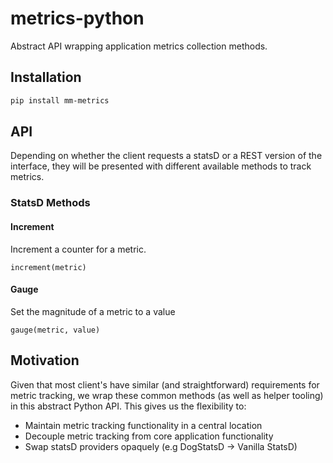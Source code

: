 # metrics-python
Abstract API wrapping application metrics collection methods. 

## Installation
```bash
pip install mm-metrics
```

## API
Depending on whether the client requests a statsD or a REST version of the interface, they will
be presented with different available methods to track metrics.

### StatsD Methods
#### Increment
Increment a counter for a metric.

```increment(metric)```

#### Gauge
Set the magnitude of a metric to a value

```gauge(metric, value)```

## Motivation
Given that most client's have similar (and straightforward) requirements for metric tracking,
we wrap these common methods (as well as helper tooling) in this abstract Python API. This 
gives us the flexibility to:

* Maintain metric tracking functionality in a central location
* Decouple metric tracking from core application functionality
* Swap statsD providers opaquely (e.g DogStatsD -> Vanilla StatsD)
